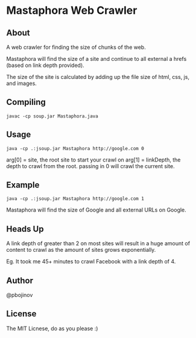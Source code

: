 # Mastaphora Web Crawler

## About

A web crawler for finding the size of chunks of the web.

Mastaphora will find the size of a site and continue to all external a hrefs (based on link depth provided).

The size of the site is calculated by adding up the file size of html, css, js, and images.

## Compiling

    javac -cp soup.jar Mastaphora.java
    
## Usage

    java -cp .:jsoup.jar Mastaphora http://google.com 0
    
arg[0] = site, the root site to start your crawl on
arg[1] = linkDepth, the depth to crawl from the root. passing in 0 will crawl the current site. 
    
## Example

    java -cp .:jsoup.jar Mastaphora http://google.com 1
    
Mastaphora will find the size of Google and all external URLs on Google.
    
## Heads Up

A link depth of greater than 2 on most sites will result in a huge amount of content to crawl as the amount of sites grows exponentially.

Eg. It took me 45+ minutes to crawl Facebook with a link depth of 4.

###

## Author

@pbojinov

## License

The MIT Licnese, do as you please :) 
